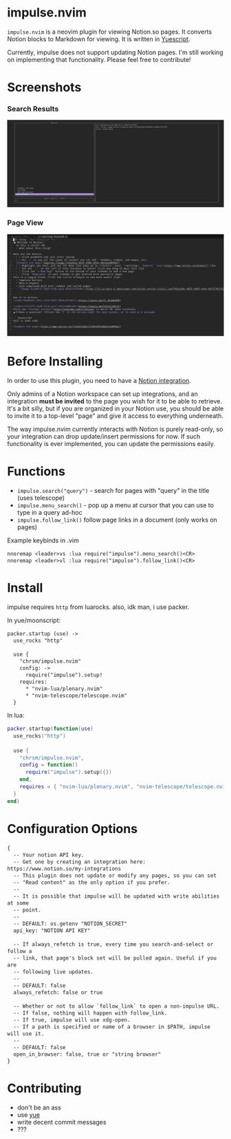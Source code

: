 impulse.nvim
===

`impulse.nvim` is a neovim plugin for viewing Notion.so pages. It converts
Notion blocks to Markdown for viewing. It is written in [Yuescript][1].

Currently, impulse does not support updating Notion pages. I'm still working on
implementing that functionality. Please feel free to contribute!


Screenshots
===


### Search Results

![search](https://raw.githubusercontent.com/chrsm/impulse.nvim/assets/img/impulse-search-results.png)


### Page View

![view](https://raw.githubusercontent.com/chrsm/impulse.nvim/assets/img/impulse-to-markdown.png)


Before Installing
===

In order to use this plugin, you need to have a [Notion integration][2].

Only admins of a Notion workspace can set up integrations, and an integration
**must be invited** to the page you wish for it to be able to retrieve.
It's a bit silly, but if you are organized in your Notion use, you should be
able to invite it to a top-level "page" and give it access to everything
underneath.

The way impulse.nvim currently interacts with Notion is purely read-only, so
your integration can drop update/insert permissions for now. If such
functionality is ever implemented, you can update the permissions easily.


Functions
===

- `impulse.search("query")` - search for pages with "query" in the title (uses telescope)
- `impulse.menu_search()` - pop up a menu at cursor that you can use to type in a query ad-hoc 
- `impulse.follow_link()` follow page links in a document (only works on pages)

Example keybinds in .vim

```
nnoremap <leader>vs :lua require("impulse").menu_search()<CR>
nnoremap <leader>vl :lua require("impulse").follow_link()<CR>
```


Install
===

impulse requires `http` from luarocks.
also, idk man, i use packer.

In yue/moonscript:

```moonscript
packer.startup (use) ->
  use_rocks "http"

  use {
    "chrsm/impulse.nvim"
    config: ->
      require("impulse").setup!
    requires:
      * "nvim-lua/plenary.nvim"
      * "nvim-telescope/telescope.nvim"
  }
```

In lua:

```lua
packer.startup(function(use)
  use_rocks("http")

  use {
    "chrsm/impulse.nvim",
    config = function()
      require("impulse").setup({})
    end,
    requires = { "nvim-lua/plenary.nvim", "nvim-telescope/telescope.nvim" },
  }
end)
```


Configuration Options
===

```moonscript
{
  -- Your notion API key. 
  -- Get one by creating an integration here: https://www.notion.so/my-integrations
  -- This plugin does not update or modify any pages, so you can set
  -- "Read content" as the only option if you prefer.
  --
  -- It is possible that impulse will be updated with write abilities at some
  -- point.
  --
  -- DEFAULT: os.getenv "NOTION_SECRET"
  api_key: "NOTION API KEY"

  -- If always_refetch is true, every time you search-and-select or follow a
  -- link, that page's block set will be pulled again. Useful if you are
  -- following live updates.
  --
  -- DEFAULT: false
  always_refetch: false or true

  -- Whether or not to allow `follow_link` to open a non-impulse URL.
  -- If false, nothing will happen with follow_link.
  -- If true, impulse will use xdg-open.
  -- If a path is specified or name of a browser in $PATH, impulse will use it.
  --
  -- DEFAULT: false
  open_in_browser: false, true or "string browser"
}
```


Contributing
===

- don't be an ass
- use [yue][1]
- write decent commit messages
- ???


[1]: https://github.com/pigpigyyy/Yuescript
[2]: https://www.notion.so/my-integrations
